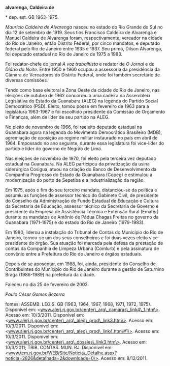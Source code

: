 **alvarenga,** **Caldeira de**

\* dep. est. GB 1963-1975.

*Maurício Caldeira de Alvarenga* nasceu no estado do Rio Grande do Sul
no dia 12 de setembro de 1919. Seus tios Francisco Caldeira de Alvarenga
e Manuel Caldeira de Alvarenga foram, respectivamente, vereador na
cidade do Rio de Janeiro, então Distrito Federal, por cinco mandatos, e
deputado federal pelo Rio de Janeiro entre 1935 e 1937. Seu primo,
Dílson Alvarenga, foi deputado estadual no Rio de Janeiro de 1975 a
1983.

Foi redator-chefe do jornal *A voz trabalhista* e redator de *O Jornal*
e do *Diário da Noite*. Entre 1950 e 1960 ocupou a assessoria da
presidência da Câmara de Vereadores do Distrito Federal, onde foi também
secretário de diversas comissões.

Tendo como base eleitoral a Zona Oeste da cidade do Rio de Janeiro, nas
eleições de outubro de 1962 concorreu a uma cadeira na Assembleia
Legislativa do Estado da Guanabara (ALEG) na legenda do Partido Social
Democrático (PSD). Eleito, tomou posse em fevereiro de 1963 para a
legislatura 1963-1967 e foi escolhido presidente da Comissão de
Orçamento e Finanças, além de líder de seu partido na ALEG.

No pleito de novembro de 1966, foi reeleito deputado estadual na
Guanabara agora na legenda do Movimento Democrático Brasileiro (MDB),
agremiação de oposição ao regime militar instaurado no país em abril de
1964. Empossado no ano seguinte, durante essa legislatura foi vice-líder
do partido e líder do governo de Negrão de Lima.

Nas eleições de novembro de 1970, foi eleito pela terceira vez deputado
estadual na Guanabara. Na ALEG participou da privatização da usina
siderúrgica Cosigua, atuou na criação do Banco de Desenvolvimento da
Companhia Progresso do Estado da Guanabara (Copeg) e estimulou a
modernização do porto de Sepetiba e a industrialização da região.

Em 1975, após o fim do seu terceiro mandato, distanciou-se da política e
assumiu as funções de assessor técnico do Gabinete Civil, de presidente
do Conselho da Administração do Fundo Estadual de Educação e Cultura da
Secretaria de Educação, assessor técnico da Secretaria de Governo e
presidente da Empresa de Assistência Técnica e Extensão Rural (Emater)
durante os mandatos de Antônio de Pádua Chagas Freitas no governo da
Guanabara (1971-1975) e do estado do Rio de Janeiro (1979-1983).

Em 1980, liderou a instalação do Tribunal de Contas do Município do Rio
de Janeiro, tornou-se um dos seus conselheiros e foi duas vezes eleito
vice-presidente do órgão. Sua atuação foi marcada pela defesa da
prestação de contas da Companhia de Limpeza Urbana (Comlurb) e pela
assinatura de convênio entre a Prefeitura do Rio de Janeiro e órgãos
estaduais.

Depois de se aposentar, em 1988, foi, ainda, presidente do Conselho de
Contribuintes do Município do Rio de Janeiro durante a gestão de
Saturnino Braga (1986-1989) na prefeitura da cidade.

Faleceu no dia 25 de fevereiro de 2002.

*Paulo César Gomes Bezerra*

fontes: ASSEMB. LEGIS. GB (1963, 1964, 1967, 1968, 1971, 1972, 1975).
Disponível em:
\<www.alerj.rj.gov.br/center\_arq\_camaras\_link4\_1.htm\>. Acesso em:
10/3/2011. Disponível em:
\<www.alerj.rj.gov.br/center\_arq\_aleg\_prod\_link3.htm\>. Acesso em:
10/3/2011. Disponível em:
\<www.alerj.rj.gov.br/center\_arq\_aleg\_prod\_link4.htm\#1\>. Acesso
em: 10/3/2011. Disponível em:
\<www.alerj.rj.gov.br/center\_arq\_dossies\_link3.htm\>. Acesso em:
10/3/2011; TRIB. CONTAS. MUN. RJ. Disponível em:
\<www.tcm.rj.gov.br/WEB/Site/Noticia\_Detalhe.aspx?noticia=2826&detalhada=2&downloads=0\>.
Acesso em: 8/12/2011.
